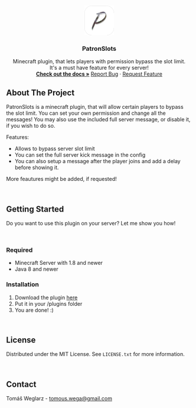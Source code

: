<a name="readme-top"></a>


<!-- PROJECT LOGO -->
<br />
<div align="center">
  <a href="https://github.com/ThomasWega/PatronSlots">
    <img src="images/PatronSlots-icon.png" alt="Logo" width="80" height="80">
  </a>

  <h3 align="center">PatronSlots</h3>

  <p align="center">
    Minecraft plugin, that lets players with permission bypass the slot limit.
    <br />
    It's a must have feature for every server!
    <br />
    <a href="https://github.com/ThomasWega/PatronSlots"><strong>Check out the docs »</strong></a>
    <a href="https://github.com/ThomasWega/PatronSlots/issues">Report Bug</a>
    ·
    <a href="https://github.com/ThomasWega/PatronSlots/issues">Request Feature</a>
  </p>
</div>


<!-- ABOUT THE PROJECT -->
## About The Project

PatronSlots is a minecraft plugin, that will allow certain players to bypass the slot limit. You can set your own permission and change all the messages! You may also use the included full server message, or disable it, if you wish to do so.

Features:
* Allows to bypass server slot limit
* You can set the full server kick message in the config
* You can also setup a message after the player joins and add a delay before showing it.

More feautures might be added, if requested!

<br />
    
<!-- GETTING STARTED -->
## Getting Started

Do you want to use this plugin on your server? Let me show you how!

<br />

### Required

* Minecraft Server with 1.8 and newer
* Java 8 and newer


### Installation

1. Download the plugin [here](https://github.com/ThomasWega/PatronSlots/releases)
2. Put it in your /plugins folder
3. You are done! :)

<br />

<!-- LICENSE -->
## License

Distributed under the MIT License. See `LICENSE.txt` for more information.

<br />

<!-- CONTACT -->
## Contact

Tomáš Weglarz - tomous.wega@gmail.com
